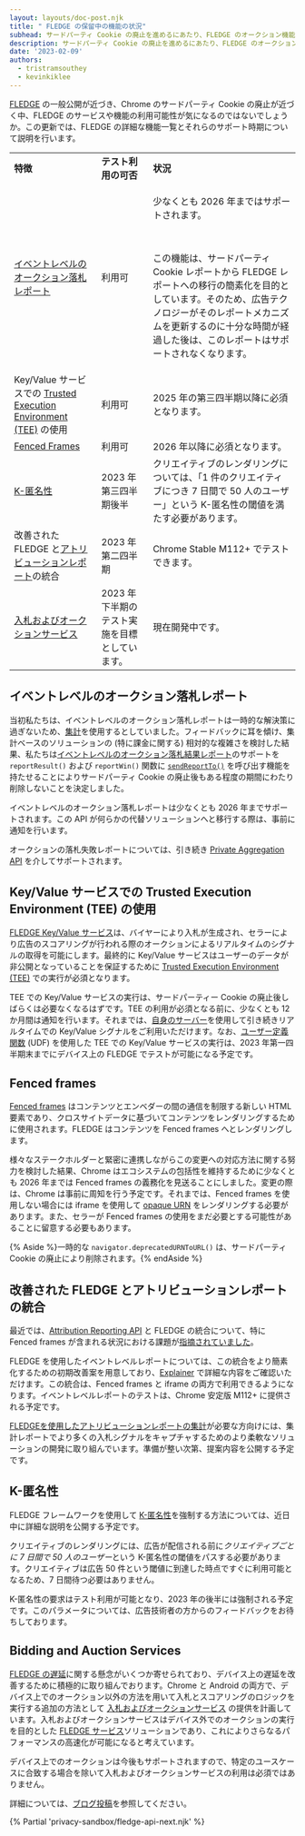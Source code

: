 ```yaml
---
layout: layouts/doc-post.njk
title: " FLEDGE の保留中の機能の状況"
subhead: サードパーティ Cookie の廃止を進めるにあたり、FLEDGE のオークション機能の現状について説明します。
description: サードパーティ Cookie の廃止を進めるにあたり、FLEDGE のオークション機能の現状について説明します。
date: '2023-02-09'
authors:
  - tristramsouthey
  - kevinkiklee
---
```


[FLEDGE](/docs/privacy-sandbox/fledge/) の一般公開が近づき、Chrome のサードパーティ Cookie の廃止が近づく中、FLEDGE のサービスや機能の利用可能性が気になるのではないでしょうか。この更新では、FLEDGE の詳細な機能一覧とそれらのサポート時期について説明を行います。

<table>
  <tr>
   <td>
<strong>特徴</strong>
   </td>
   <td>
<strong>テスト利用の可否</strong>
   </td>
   <td>
<strong>状況</strong>
   </td>
  </tr>
  <tr>
   <td><a href="https://github.com/WICG/turtledove/blob/main/FLEDGE.md#5-event-level-reporting-for-now">イベントレベルのオークション落札レポート</a></td>
   <td>利用可</td>
   <td>
   <p>少なくとも 2026 年まではサポートされます。</p>
<br>
   <p>この機能は、サードパーティ Cookie レポートから FLEDGE レポートへの移行の簡素化を目的としています。そのため、広告テクノロジーがそのレポートメカニズムを更新するのに十分な時間が経過した後は、このレポートはサポートされなくなります。</p>
   </td>
  </tr>
  <tr>
   <td>Key/Value サービスでの <a href="https://github.com/privacysandbox/fledge-docs/blob/main/trusted_services_overview.md#trusted-execution-environment">Trusted Execution Environment (TEE)</a> の使用</td>
   <td>利用可</td>
   <td>2025 年の第三四半期以降に必須となります。</td>
  </tr>
  <tr>
   <td><a href="/docs/privacy-sandbox/fenced-frame/">Fenced Frames</a></td>
   <td>利用可</td>
   <td>2026 年以降に必須となります。</td>
  </tr>
  <tr>
   <td><a href="https://github.com/WICG/turtledove/blob/main/FLEDGE_k_anonymity_server.md">K-匿名性</a></td>
   <td>2023 年第三四半期後半</td>
   <td>クリエイティブのレンダリングについては、「1 件のクリエイティブにつき 7 日間で 50 人のユーザー」という K-匿名性の閾値を満たす必要があります。</td>
  </tr>
  <tr>
   <td>改善された FLEDGE と<a href="/docs/privacy-sandbox/attribution-reporting/">アトリビューションレポート</a>の統合</td>
   <td>2023 年第二四半期</td>
   <td>Chrome Stable M112+ でテストできます。</td>
  </tr>
  <tr>
   <td><a href="/blog/fledge-service-overview/#bidding-auction-service">入札およびオークションサービス</a></td>
   <td>2023 年下半期のテスト実施を目標としています。</td>
   <td>現在開発中です。</td>
  </tr>
</table>

## イベントレベルのオークション落札レポート

当初私たちは、イベントレベルのオークション落札レポートは一時的な解決策に過ぎないため、[集計](/docs/privacy-sandbox/private-aggregation/)を使用するとしていました。フィードバックに耳を傾け、集計ベースのソリューションの (特に課金に関する) 相対的な複雑さを検討した結果、私たちは[イベントレベルのオークション落札結果レポート](https://github.com/WICG/turtledove/blob/main/FLEDGE.md#5-event-level-reporting-for-now)のサポートを `reportResult()` および `reportWin()` 関数に [`sendReportTo()`](https://github.com/WICG/turtledove/blob/main/Proposed_First_FLEDGE_OT_Details.md#reporting) を呼び出す機能を持たせることによりサードパーティ Cookie の廃止後もある程度の期間にわたり削除しないことを決定しました。

イベントレベルのオークション落札レポートは少なくとも 2026 年までサポートされます。この API が何らかの代替ソリューションへと移行する際は、事前に通知を行います。

オークションの落札失敗レポートについては、引き続き [Private Aggregation API](https://github.com/WICG/turtledove/blob/main/FLEDGE_extended_PA_reporting.md) を介してサポートされます。

## Key/Value サービスでの Trusted Execution Environment (TEE) の使用

[FLEDGE Key/Value サービス](/blog/open-sourcing-fledge-key-value-service/)は、バイヤーにより入札が生成され、セラーにより広告のスコアリングが行われる際のオークションによるリアルタイムのシグナルの取得を可能にします。最終的に Key/Value サービスはユーザーのデータが非公開となっていることを保証するために [Trusted Execution Environment (TEE)](https://github.com/privacysandbox/fledge-docs/blob/main/trusted_services_overview.md#trusted-execution-environment) での実行が必須となります。

TEE での Key/Value サービスの実行は、サードパーティー Cookie の廃止後しばらくは必要なくなるはずです。TEE の利用が必須となる前に、少なくとも 12 か月間は通知を行います。それまでは、[自身のサーバー](https://github.com/WICG/turtledove/blob/main/FLEDGE.md#3-buyers-provide-ads-and-bidding-functions-byos-for-now)を使用して引き続きリアルタイムでの Key/Value シグナルをご利用いただけます。なお、[ユーザー定義関数](https://github.com/privacysandbox/fledge-docs/blob/main/key_value_service_trust_model.md#support-for-user-defined-functions-udfs) (UDF) を使用した TEE での Key/Value サービスの実行は、2023 年第一四半期末までにデバイス上の FLEDGE でテストが可能になる予定です。

## Fenced frames

[Fenced frames](/docs/privacy-sandbox/fenced-frame/) はコンテンツとエンベダーの間の通信を制限する新しい HTML 要素であり、クロスサイトデータに基づいてコンテンツをレンダリングするために使用されます。FLEDGE はコンテンツを Fenced frames へとレンダリングします。

様々なステークホルダーと緊密に連携しながらこの変更への対応方法に関する努力を検討した結果、Chrome はエコシステムの包括性を維持するために少なくとも 2026 年までは Fenced frames の義務化を見送ることにしました。変更の際は、Chrome は事前に周知を行う予定です。それまでは、Fenced frames を使用しない場合には iframe を使用して [opaque URN](https://github.com/WICG/fenced-frame/blob/master/explainer/opaque_src.md)  をレンダリングする必要があります。また、セラーが Fenced frames の使用をまだ必要とする可能性があることに留意する必要もあります。

{% Aside %}一時的な `navigator.deprecatedURNToURL()` は、サードパーティ Cookie の廃止により削除されます。{% endAside %}

## 改善された FLEDGE とアトリビューションレポートの統合

最近では、[Attribution Reporting API](https://github.com/WICG/turtledove/issues/281) と FLEDGE の統合について、特に Fenced frames が含まれる状況における課題が[指摘されていました](/docs/privacy-sandbox/attribution-reporting/)。

FLEDGE を使用したイベントレベルレポートについては、この統合をより簡素化するための初期改善案を用意しており、[Explainer](https://github.com/WICG/turtledove/blob/main/Fenced_Frames_Ads_Reporting.md#support-for-attribution-reporting) で詳細な内容をご確認いただけます。この統合は、Fenced frames と iframe の両方で利用できるようになります。イベントレベルレポートのテストは、Chrome 安定版 M112+ に提供される予定です。

[FLEDGEを使用したアトリビューションレポートの集計](https://github.com/WICG/turtledove/issues/289)が必要な方向けには、集計レポートでより多くの入札シグナルをキャプチャするためのより柔軟なソリューションの開発に取り組んでいます。準備が整い次第、提案内容を公開する予定です。

## K-匿名性

FLEDGE フレームワークを使用して [K-匿名性](https://github.com/WICG/turtledove/blob/main/FLEDGE_k_anonymity_server.md)を強制する方法については、近日中に詳細な説明を公開する予定です。

クリエイティブのレンダリングには、広告が配信される前に*クリエイティブごとに 7 日間で 50 人のユーザー*という K-匿名性の閾値をパスする必要があります。クリエイティブは広告 50 件という閾値に到達した時点ですぐに利用可能となるため、7 日間待つ必要はありません。

K-匿名性の要求はテスト利用が可能となり、2023 年の後半には強制される予定です。このパラメータについては、広告技術者の方からのフィードバックをお待ちしております。

## Bidding and Auction Services

[FLEDGE の遅延](https://github.com/WICG/turtledove/issues/385)に関する懸念がいくつか寄せられており、デバイス上の遅延を改善するために積極的に取り組んでおります。Chrome と Android の両方で、デバイス上でのオークション以外の方法を用いて入札とスコアリングのロジックを実行する追加の方法として [入札およびオークションサービス](https://github.com/privacysandbox/fledge-docs/blob/main/bidding_auction_services_api.md) の提供を計画しています。入札およびオークションサービスはデバイス外でのオークションの実行を目的とした [FLEDGE サービス](/blog/fledge-service-overview/)ソリューションであり、これによりさらなるパフォーマンスの高速化が可能になると考えています。

デバイス上でのオークションは今後もサポートされますので、特定のユースケースに合致する場合を除いて入札およびオークションサービスの利用は必須ではありません。

詳細については、[ブログ投稿](/blog/bidding-and-auction-services-availability/)を参照してください。

{% Partial 'privacy-sandbox/fledge-api-next.njk' %}
